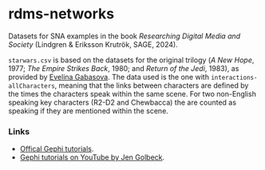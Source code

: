 # rdms-networks
Datasets for SNA examples in the book *Researching Digital Media and Society* (Lindgren &amp; Eriksson Krutrök, SAGE, 2024).

`starwars.csv` is based on the datasets for the original trilogy (*A New Hope*, 1977; *The Empire Strikes Back*, 1980; and *Return of the Jedi*, 1983), as provided by [Evelina Gabasova](https://github.com/evelinag/StarWars-social-network). The data used is the one with `interactions-allCharacters`, meaning that the links between characters are defined by the times the characters speak within the same scene. For two non-English speaking key characters (R2-D2 and Chewbacca) the are counted as speaking if they are mentioned within the scene.

### Links
- [Offical Gephi tutorials](https://gephi.org/users/).
- [Gephi tutorials on YouTube by Jen Golbeck](https://www.youtube.com/playlist?list=PLk_jmmkw5S2BqnYBqF2VNPcszY93-ze49).


